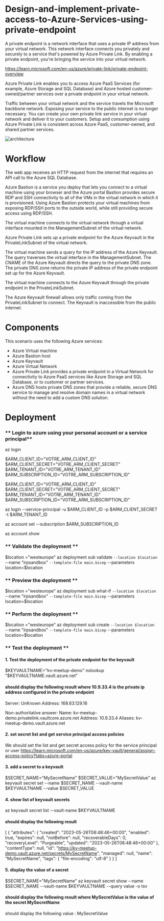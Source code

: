 # Design-and-implement-private-access-to-Azure-Services-using-private-endpoint
A private endpoint is a network interface that uses a private IP address from your virtual network. This network interface connects you privately and securely to a service that's powered by Azure Private Link. By enabling a private endpoint, you're bringing the service into your virtual network.

https://learn.microsoft.com/en-us/azure/private-link/private-endpoint-overview

Azure Private Link enables you to access Azure PaaS Services (for example, Azure Storage and SQL Database) and Azure hosted customer-owned/partner services over a private endpoint in your virtual network.

Traffic between your virtual network and the service travels the Microsoft backbone network. Exposing your service to the public internet is no longer necessary. You can create your own private link service in your virtual network and deliver it to your customers. Setup and consumption using Azure Private Link is consistent across Azure PaaS, customer-owned, and shared partner services.

![architecture](https://github.com/azurecorner/Design-and-implement-private-access-to-Azure-Services-using-private-endpoint/assets/108787059/0bc8ce0b-93a3-4a83-99ff-4dfe454f7734)

# Workflow
The web app receives an HTTP request from the internet that requires an API call to the Azure SQL Database.

Azure Bastion is a service you deploy that lets you connect to a virtual machine using your browser and the Azure portal
Bastion provides secure RDP and SSH connectivity to all of the VMs in the virtual network in which it is provisioned. Using Azure Bastion protects your virtual machines from exposing RDP/SSH ports to the outside world, while still providing secure access using RDP/SSH.

The virtual machine  connects to the virtual network through a virtual interface mounted in the ManagementSubnet of the virtual network.

Azure Private Link sets up a private endpoint for the Azure  Keyvault in the PrivateLinkSubnet of the virtual network.

The virtual machine sends a query for the IP address of the Azure Keyvault. The query traverses the virtual interface in the ManagementSubnet. The CNAME of the Azure Keyvault directs the query to the private DNS zone. The private DNS zone returns the private IP address of the private endpoint set up for the Azure Keyvault.

The virtual machine connects to the Azure Keyvault through the private endpoint in the PrivateLinkSubnet.

The Azure Keyvault firewall allows only traffic coming from the PrivateLinkSubnet to connect. The Keyvault is inaccessible from the public internet.

# Components
This scenario uses the following Azure services:

* Azure Virtual machine
* Azure Bastion host
* Azure Keyvault
* Azure Virtual Network
* Azure Private Link provides a private endpoint in a Virtual Network for connectivity to Azure PaaS services like Azure Storage and SQL Database, or to customer or partner services.
* Azure DNS hosts private DNS zones that provide a reliable, secure DNS service to manage and resolve domain names in a virtual network without the need to add a custom DNS solution.

# Deployment

###  ** Login to azure using your personal account or a service principal**

az login 

$ARM_CLIENT_ID="VOTRE_ARM_CLIENT_ID"
$ARM_CLIENT_SECRET="VOTRE_ARM_CLIENT_SECRET"
$ARM_TENANT_ID="VOTRE_ARM_TENANT_ID"
$ARM_SUBSCRIPTION_ID="VOTRE_ARM_SUBSCRIPTION_ID"

$ARM_CLIENT_ID="VOTRE_ARM_CLIENT_ID"
$ARM_CLIENT_SECRET="VOTRE_ARM_CLIENT_SECRET"
$ARM_TENANT_ID="VOTRE_ARM_TENANT_ID"
$ARM_SUBSCRIPTION_ID="VOTRE_ARM_SUBSCRIPTION_ID"

az login --service-principal -u $ARM_CLIENT_ID -p $ARM_CLIENT_SECRET -t $ARM_TENANT_ID

az account set --subscription $ARM_SUBSCRIPTION_ID

az account show

###  ** Validate the deployment **

$location  ="westeurope"
az deployment sub validate  `
--location $location  `
--name "irpsandbox"  `
--template-file main.bicep `
--parameters location=$location 

###  ** Preview the deployment **


$location  ="westeurope"
az deployment sub  what-if  `
--location $location  `
--name "irpsandbox"  `
--template-file main.bicep `
--parameters location=$location 

###  ** Perform the deployment **

$location  ="westeurope"
az deployment sub create `
--location $location  `
--name "irpsandbox"  `
--template-file main.bicep `
--parameters location=$location 

###  ** Test the deployment **
#### 1. Test the deployment of the private endpoint for the keyvault

$KEYVAULTNAME="kv-meetup-demo"
nslookup "$KEYVAULTNAME.vault.azure.net"

#### should display the following result where 10.9.33.4 is the private ip address configured in the private endpoint

Server:  UnKnown
Address:  168.63.129.16

Non-authoritative answer:
Name:    kv-meetup-demo.privatelink.vaultcore.azure.net
Address:  10.9.33.4
Aliases:  kv-meetup-demo.vault.azure.net

#### 2. set secret list and get service principal access policies
We should set the list and get secret access policy for the service principal or user 
https://learn.microsoft.com/en-us/azure/key-vault/general/assign-access-policy?tabs=azure-portal

#### 3. add a secret to a keyvault
$SECRET_NAME="MySecretName"
$SECRET_VALUE="MySecretValue"
az keyvault secret set --name $SECRET_NAME --vault-name $KEYVAULTNAME --value $SECRET_VALUE

#### 4. show list of keyvault secrets
az keyvault secret list --vault-name $KEYVAULTNAME

#### should display the following result
[
  {
    "attributes": {
      "created": "2023-05-26T08:48:46+00:00",
      "enabled": true,
      "expires": null,
      "notBefore": null,
      "recoverableDays": 0,
      "recoveryLevel": "Purgeable",
      "updated": "2023-05-26T08:48:46+00:00"
    },
    "contentType": null,
    "id": "https://kv-meetup-demo.vault.azure.net/secrets/MySecretName",
    "managed": null,
    "name": "MySecretName",
    "tags": {
      "file-encoding": "utf-8"
    }
  }
]

#### 5. display the value of a secret
$SECRET_NAME="MySecretName"
az keyvault secret show --name $SECRET_NAME --vault-name $KEYVAULTNAME --query value -o tsv

#### should display the following result where MySecretValue is the value of the secret MySecretName
 should display the following value : 
 MySecretValue

